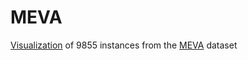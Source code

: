 # MEVA
[Visualization](https://www.dropbox.com/s/benzhkmzqrggj5j/meva_kf1_annotations_07may20.html?dl=0) of 9855 instances from the [MEVA](http://mevadata.org) dataset

